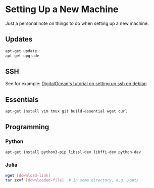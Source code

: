 # Setting Up a New Machine

Just a personal note on things to do when setting up a new machine.

## Updates

```bash
apt-get update
apt-get upgrade
```

## SSH

See for example: [DigitalOcean's tutorial on setting up ssh on debian](https://www.digitalocean.com/community/tutorials/initial-server-setup-with-debian-10)

## Essentials
```bash
apt-get install vim tmux git build-essential wget curl
```

## Programming

### Python
```bash
apt-get install python3-pip libssl-dev libffi-dev python-dev
```

### Julia
```bash
wget [download-link]
tar zxvf [downloaded-file]  # in some directory, e.g. /opt/
```
